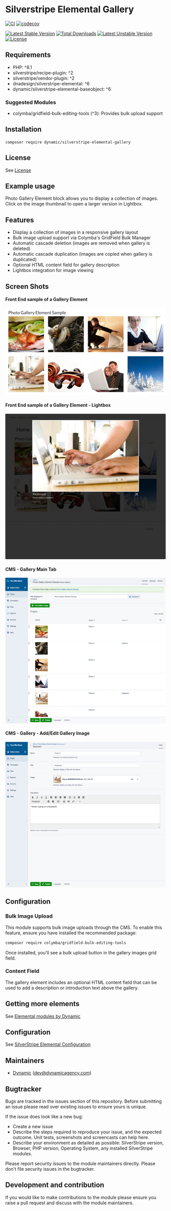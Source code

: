 # Silverstripe Elemental Gallery

[![CI](https://github.com/dynamic/silverstripe-elemental-gallery/actions/workflows/ci.yml/badge.svg)](https://github.com/dynamic/silverstripe-elemental-gallery/actions/workflows/ci.yml)
[![codecov](https://codecov.io/gh/dynamic/silverstripe-elemental-gallery/branch/master/graph/badge.svg)](https://codecov.io/gh/dynamic/silverstripe-elemental-gallery)

[![Latest Stable Version](https://poser.pugx.org/dynamic/silverstripe-elemental-gallery/v/stable)](https://packagist.org/packages/dynamic/silverstripe-elemental-gallery)
[![Total Downloads](https://poser.pugx.org/dynamic/silverstripe-elemental-gallery/downloads)](https://packagist.org/packages/dynamic/silverstripe-elemental-gallery)
[![Latest Unstable Version](https://poser.pugx.org/dynamic/silverstripe-elemental-gallery/v/unstable)](https://packagist.org/packages/dynamic/silverstripe-elemental-gallery)
[![License](https://poser.pugx.org/dynamic/silverstripe-elemental-gallery/license)](https://packagist.org/packages/dynamic/silverstripe-elemental-gallery)

## Requirements

- PHP: ^8.1
- silverstripe/recipe-plugin: ^2
- silverstripe/vendor-plugin: ^2
- dnadesign/silverstripe-elemental: ^6
- dynamic/silverstripe-elemental-baseobject: ^6

### Suggested Modules

- colymba/gridfield-bulk-editing-tools (^3): Provides bulk upload support

## Installation

`composer require dynamic/silverstripe-elemental-gallery`

## License

See [License](license.md)



## Example usage

Photo Gallery Element block allows you to display a collection of images. Click on the image thumbnail to open a larger version in Lightbox.

## Features

- Display a collection of images in a responsive gallery layout
- Bulk image upload support via Colymba's GridField Bulk Manager
- Automatic cascade deletion (images are removed when gallery is deleted)
- Automatic cascade duplication (images are copied when gallery is duplicated)
- Optional HTML content field for gallery description
- Lightbox integration for image viewing

## Screen Shots

#### Front End sample of a Gallery Element
![Front End sample of a Gallery Element](./docs/en/_images/gallery-block-sample.jpg)

#### Front End sample of a Gallery Element - Lightbox
![Front End sample of a Gallery Element](./docs/en/_images/gallery-block-sample-lightbox.jpg)

#### CMS - Gallery Main Tab
![CMS - Gallery Main Tab](./docs/en/_images/gallery-block-cms.jpg)

#### CMS - Gallery - Add/Edit Gallery Image
![CMS - Gallery Main Tab](./docs/en/_images/gallery-block-cms-add-image.jpg)


## Configuration

### Bulk Image Upload

This module supports bulk image uploads through the CMS. To enable this feature, ensure you have installed the recommended package:

```bash
composer require colymba/gridfield-bulk-editing-tools
```

Once installed, you'll see a bulk upload button in the gallery images grid field.

### Content Field

The gallery element includes an optional HTML content field that can be used to add a description or introduction text above the gallery.

## Getting more elements

See [Elemental modules by Dynamic](https://github.com/dynamic/silverstripe-elemental-blocks#getting-more-elements)

## Configuration

See [SilverStripe Elemental Configuration](https://github.com/dnadesign/silverstripe-elemental#configuration)

## Maintainers

 *  [Dynamic](http://www.dynamicagency.com) (<dev@dynamicagency.com>)

## Bugtracker
Bugs are tracked in the issues section of this repository. Before submitting an issue please read over
existing issues to ensure yours is unique.

If the issue does look like a new bug:

 - Create a new issue
 - Describe the steps required to reproduce your issue, and the expected outcome. Unit tests, screenshots
 and screencasts can help here.
 - Describe your environment as detailed as possible: SilverStripe version, Browser, PHP version,
 Operating System, any installed SilverStripe modules.

Please report security issues to the module maintainers directly. Please don't file security issues in the bugtracker.

## Development and contribution
If you would like to make contributions to the module please ensure you raise a pull request and discuss with the module maintainers.

